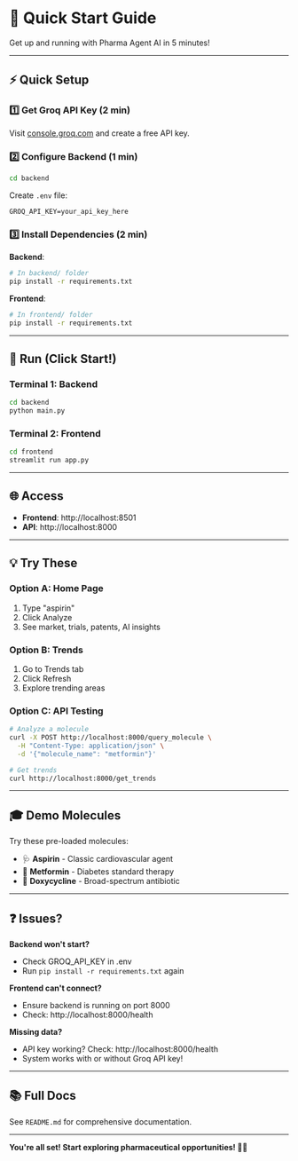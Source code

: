 # 🚀 Quick Start Guide

Get up and running with Pharma Agent AI in 5 minutes!

---

## ⚡ Quick Setup

### 1️⃣ Get Groq API Key (2 min)

Visit [console.groq.com](https://console.groq.com) and create a free API key.

### 2️⃣ Configure Backend (1 min)

```bash
cd backend
```

Create `.env` file:
```env
GROQ_API_KEY=your_api_key_here
```

### 3️⃣ Install Dependencies (2 min)

**Backend**:
```bash
# In backend/ folder
pip install -r requirements.txt
```

**Frontend**:
```bash
# In frontend/ folder
pip install -r requirements.txt
```

---

## 🎯 Run (Click Start!)

### Terminal 1: Backend
```bash
cd backend
python main.py
```

### Terminal 2: Frontend
```bash
cd frontend
streamlit run app.py
```

---

## 🌐 Access

- **Frontend**: http://localhost:8501
- **API**: http://localhost:8000

---

## 💡 Try These

### Option A: Home Page
1. Type "aspirin"
2. Click Analyze
3. See market, trials, patents, AI insights

### Option B: Trends
1. Go to Trends tab
2. Click Refresh
3. Explore trending areas

### Option C: API Testing
```bash
# Analyze a molecule
curl -X POST http://localhost:8000/query_molecule \
  -H "Content-Type: application/json" \
  -d '{"molecule_name": "metformin"}'

# Get trends
curl http://localhost:8000/get_trends
```

---

## 🎓 Demo Molecules

Try these pre-loaded molecules:
- 🩺 **Aspirin** - Classic cardiovascular agent
- 💊 **Metformin** - Diabetes standard therapy
- 🧬 **Doxycycline** - Broad-spectrum antibiotic

---

## ❓ Issues?

**Backend won't start?**
- Check GROQ_API_KEY in .env
- Run `pip install -r requirements.txt` again

**Frontend can't connect?**
- Ensure backend is running on port 8000
- Check: http://localhost:8000/health

**Missing data?**
- API key working? Check: http://localhost:8000/health
- System works with or without Groq API key!

---

## 📚 Full Docs

See `README.md` for comprehensive documentation.

---

**You're all set! Start exploring pharmaceutical opportunities! 🧬💊**
